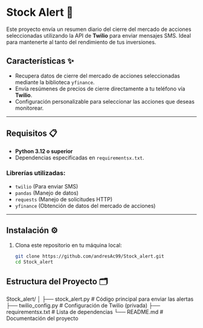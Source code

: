 # Stock Alert 🚨

Este proyecto envía un resumen diario del cierre del mercado de acciones seleccionadas utilizando la API de **Twilio** para enviar mensajes SMS. Ideal para mantenerte al tanto del rendimiento de tus inversiones.

## Características ✨

- Recupera datos de cierre del mercado de acciones seleccionadas mediante la biblioteca `yfinance`.
- Envía resúmenes de precios de cierre directamente a tu teléfono vía **Twilio**.
- Configuración personalizable para seleccionar las acciones que deseas monitorear.

---

## Requisitos 📋

- **Python 3.12 o superior**
- Dependencias especificadas en `requirementsx.txt`.

### Librerías utilizadas:
- `twilio` (Para enviar SMS)
- `pandas` (Manejo de datos)
- `requests` (Manejo de solicitudes HTTP)
- `yfinance` (Obtención de datos del mercado de acciones)

---

## Instalación ⚙️

1. Clona este repositorio en tu máquina local:

   ```bash
   git clone https://github.com/andresAc99/Stock_alert.git
   cd Stock_alert


## Estructura del Proyecto 🗂️
Stock_alert/
│
├── stock_alert.py          # Código principal para enviar las alertas
├── twilio_config.py        # Configuración de Twilio (privada)
├── requirementsx.txt       # Lista de dependencias
└── README.md               # Documentación del proyecto


   
